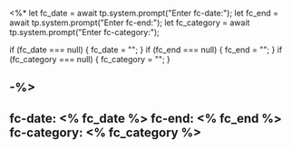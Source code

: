 <%*
let fc_date = await tp.system.prompt("Enter fc-date:");
let fc_end = await tp.system.prompt("Enter fc-end:");
let fc_category = await tp.system.prompt("Enter fc-category:");

if (fc_date === null) {
    fc_date = "";
}
if (fc_end === null) {
    fc_end = "";
}
if (fc_category === null) {
    fc_category = "";
}

-%>
---
fc-date: <% fc_date %>
fc-end: <% fc_end %>
fc-category: <% fc_category %>
---